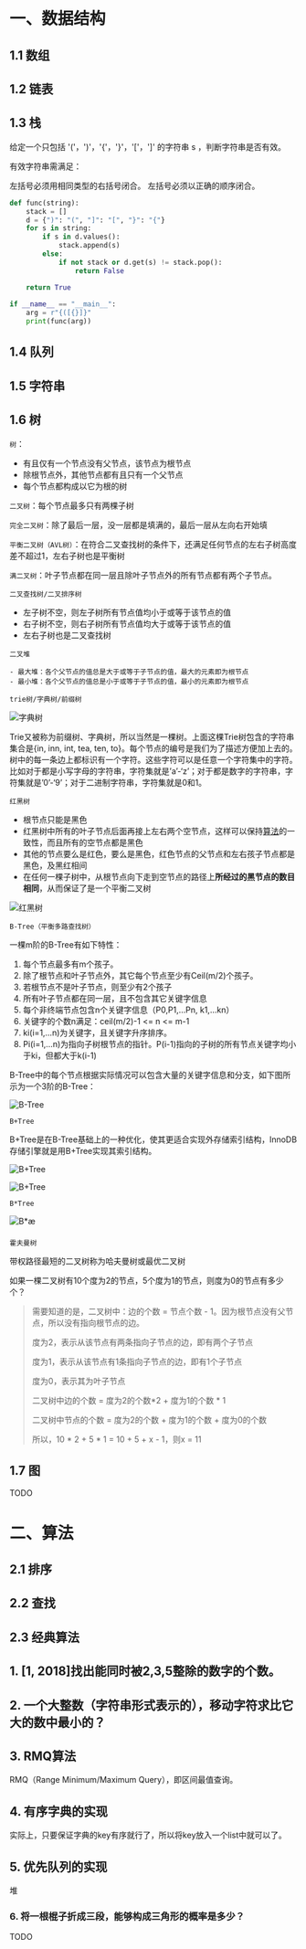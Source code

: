 # 一、数据结构

## 1.1 数组

## 1.2 链表

## 1.3 栈

给定一个只包括 '('，')'，'{'，'}'，'['，']' 的字符串 s ，判断字符串是否有效。

有效字符串需满足：

左括号必须用相同类型的右括号闭合。
左括号必须以正确的顺序闭合。

```python
def func(string):
    stack = []
    d = {")": "(", "]": "[", "}": "{"}
    for s in string:
        if s in d.values():
            stack.append(s)
        else:
            if not stack or d.get(s) != stack.pop():
                return False

    return True
    
if __name__ == "__main__":
    arg = r"{([{}]}"
    print(func(arg))
```



## 1.4 队列

## 1.5 字符串

## 1.6 树

`树`：

- 有且仅有一个节点没有父节点，该节点为根节点
- 除根节点外，其他节点都有且只有一个父节点
- 每个节点都构成以它为根的树

`二叉树`：每个节点最多只有两棵子树

`完全二叉树`：除了最后一层，没一层都是填满的，最后一层从左向右开始填

`平衡二叉树（AVL树）`：在符合二叉查找树的条件下，还满足任何节点的左右子树高度差不超过1，左右子树也是平衡树

`满二叉树`：叶子节点都在同一层且除叶子节点外的所有节点都有两个子节点。

`二叉查找树/二叉排序树`

- 左子树不空，则左子树所有节点值均小于或等于该节点的值
- 右子树不空，则右子树所有节点值均大于或等于该节点的值
- 左右子树也是二叉查找树

`二叉堆`

	- 最大堆：各个父节点的值总是大于或等于子节点的值，最大的元素即为根节点
	- 最小堆：各个父节点的值总是小于或等于子节点的值，最小的元素即为根节点

`trie树/字典树/前缀树`

![字典树](01数据结构与算法.assets/20180823221048359)

Trie又被称为前缀树、字典树，所以当然是一棵树。上面这棵Trie树包含的字符串集合是{in, inn, int, tea, ten, to}。每个节点的编号是我们为了描述方便加上去的。树中的每一条边上都标识有一个字符。这些字符可以是任意一个字符集中的字符。比如对于都是小写字母的字符串，字符集就是’a’-‘z’；对于都是数字的字符串，字符集就是’0’-‘9’；对于二进制字符串，字符集就是0和1。


`红黑树`

- 根节点只能是黑色
- 红黑树中所有的叶子节点后面再接上左右两个空节点，这样可以保持[算法](http://lib.csdn.net/base/datastructure)的一致性，而且所有的空节点都是黑色
- 其他的节点要么是红色，要么是黑色，红色节点的父节点和左右孩子节点都是黑色，及黑红相间
- 在任何一棵子树中，从根节点向下走到空节点的路径上**所经过的黑节点的数目相同**，从而保证了是一个平衡二叉树

![红黑树](01数据结构与算法.assets/20190701211820780.png)

`B-Tree（平衡多路查找树）`

一棵m阶的B-Tree有如下特性： 

1. 每个节点最多有m个孩子。 
2. 除了根节点和叶子节点外，其它每个节点至少有Ceil(m/2)个孩子。 
3. 若根节点不是叶子节点，则至少有2个孩子 
4. 所有叶子节点都在同一层，且不包含其它关键字信息 
5. 每个非终端节点包含n个关键字信息（P0,P1,…Pn, k1,…kn） 
6. 关键字的个数n满足：ceil(m/2)-1 <= n <= m-1 
7. ki(i=1,…n)为关键字，且关键字升序排序。 
8. Pi(i=1,…n)为指向子树根节点的指针。P(i-1)指向的子树的所有节点关键字均小于ki，但都大于k(i-1)

B-Tree中的每个节点根据实际情况可以包含大量的关键字信息和分支，如下图所示为一个3阶的B-Tree： 

![B-Tree](01数据结构与算法.assets/20160202204827368)

`B+Tree`

B+Tree是在B-Tree基础上的一种优化，使其更适合实现外存储索引结构，InnoDB存储引擎就是用B+Tree实现其索引结构。

![B+Tree](01数据结构与算法.assets/20160202205105560)

![B+Tree](https:////upload-images.jianshu.io/upload_images/13381980-8b8d467d0043b237.png?imageMogr2/auto-orient/strip%7CimageView2/2/w/689/format/webp)

`B*Tree`

![B*æ ](01数据结构与算法.assets/20180121025357194)

`霍夫曼树`

带权路径最短的二叉树称为哈夫曼树或最优二叉树

如果一棵二叉树有10个度为2的节点，5个度为1的节点，则度为0的节点有多少个？

> 需要知道的是，二叉树中：边的个数 = 节点个数 - 1。因为根节点没有父节点，所以没有指向根节点的边。
>
> 度为2，表示从该节点有两条指向子节点的边，即有两个子节点
>
> 度为1，表示从该节点有1条指向子节点的边，即有1个子节点
>
> 度为0，表示其为叶子节点
>
> 二叉树中边的个数 = 度为2的个数*2 + 度为1的个数 * 1 
>
> 二叉树中节点的个数 = 度为2的个数 + 度为1的个数 + 度为0的个数
>
> 所以，10 * 2 + 5 * 1 = 10 + 5 + x - 1，则x = 11

## 1.7 图

TODO

# 二、算法

## 2.1 排序

## 2.2 查找

## 2.3 经典算法





## 1. [1, 2018]找出能同时被2,3,5整除的数字的个数。

## 2. 一个大整数（字符串形式表示的），移动字符求比它大的数中最小的？

## 3. RMQ算法

RMQ（Range Minimum/Maximum Query），即区间最值查询。

## 4. 有序字典的实现

实际上，只要保证字典的key有序就行了，所以将key放入一个list中就可以了。

## 5. 优先队列的实现

堆

### 6. 将一根棍子折成三段，能够构成三角形的概率是多少？

TODO